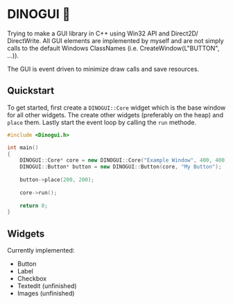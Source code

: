 # DINOGUI 🦕
Trying to make a GUI library in C++ using Win32 API and Direct2D/ DirectWrite.
All GUI elements are implemented by myself and are not simply calls to the default Windows ClassNames (i.e. CreateWindow(L"BUTTON", ...)).

The GUI is event driven to minimize draw calls and save resources.

## Quickstart

To get started, first create a `DINOGUI::Core` widget which is the base window for all other widgets. The create other widgets (preferably on the heap) and `place` them. Lastly start the event loop by calling the `run` methode.

```cpp
#include <Dinogui.h>

int main()
{
    DINOGUI::Core* core = new DINOGUI::Core("Example Window", 400, 400);
    DINOGUI::Button* button = new DINOGUI::Button(core, "My Button");
    
    button->place(200, 200);
    
    core->run();
    
    return 0;
}
```

## Widgets

Currently implemented:
 - Button
 - Label
 - Checkbox
 - Textedit (unfinished)
 - Images (unfinished)
